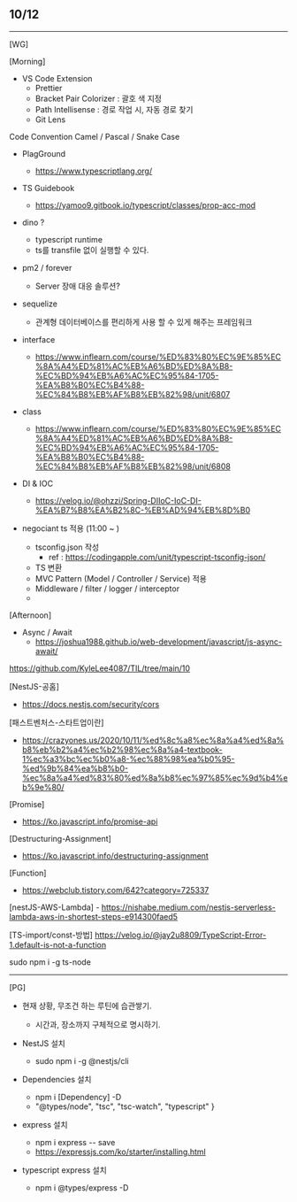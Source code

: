 ## 10/12

---

[WG]

[Morning]

- VS Code Extension
  - Prettier
  - Bracket Pair Colorizer : 괄호 색 지정
  - Path Intellisense : 경로 작업 시, 자동 경로 찾기
  - Git Lens

Code Convention
Camel / Pascal / Snake Case

- PlagGround

  - https://www.typescriptlang.org/

- TS Guidebook

  - https://yamoo9.gitbook.io/typescript/classes/prop-acc-mod

- dino ?
  - typescript runtime
  - ts를 transfile 없이 실행할 수 있다.
- pm2 / forever

  - Server 장애 대응 솔루션?

- sequelize

  - 관계형 데이터베이스를 편리하게 사용 할 수 있게 해주는 프레임워크

- interface
  - https://www.inflearn.com/course/%ED%83%80%EC%9E%85%EC%8A%A4%ED%81%AC%EB%A6%BD%ED%8A%B8-%EC%BD%94%EB%A6%AC%EC%95%84-1705-%EA%B8%B0%EC%B4%88-%EC%84%B8%EB%AF%B8%EB%82%98/unit/6807
- class

  - https://www.inflearn.com/course/%ED%83%80%EC%9E%85%EC%8A%A4%ED%81%AC%EB%A6%BD%ED%8A%B8-%EC%BD%94%EB%A6%AC%EC%95%84-1705-%EA%B8%B0%EC%B4%88-%EC%84%B8%EB%AF%B8%EB%82%98/unit/6808

- DI & IOC

  - https://velog.io/@ohzzi/Spring-DIIoC-IoC-DI-%EA%B7%B8%EA%B2%8C-%EB%AD%94%EB%8D%B0

- negociant ts 적용 (11:00 ~ )
  - tsconfig.json 작성
    - ref : https://codingapple.com/unit/typescript-tsconfig-json/
  - TS 변환
  - MVC Pattern (Model / Controller / Service) 적용
  - Middleware / filter / logger / interceptor
  -

[Afternoon]

- Async / Await
  - https://joshua1988.github.io/web-development/javascript/js-async-await/

https://github.com/KyleLee4087/TIL/tree/main/10

[NestJS-공홈]

- https://docs.nestjs.com/security/cors

[패스트벤처스-스타트업이란]

- https://crazyones.us/2020/10/11/%ed%8c%a8%ec%8a%a4%ed%8a%b8%eb%b2%a4%ec%b2%98%ec%8a%a4-textbook-1%ec%a3%bc%ec%b0%a8-%ec%88%98%ea%b0%95-%ed%9b%84%ea%b8%b0-%ec%8a%a4%ed%83%80%ed%8a%b8%ec%97%85%ec%9d%b4%eb%9e%80/

[Promise]

- https://ko.javascript.info/promise-api

[Destructuring-Assignment]

- https://ko.javascript.info/destructuring-assignment

[Function]

- https://webclub.tistory.com/642?category=725337

[nestJS-AWS-Lambda] - https://nishabe.medium.com/nestjs-serverless-lambda-aws-in-shortest-steps-e914300faed5

[TS-import/const-방법]
https://velog.io/@jay2u8809/TypeScript-Error-1.default-is-not-a-function

sudo npm i -g ts-node

---

[PG]

- 현재 상황, 무조건 하는 루틴에 습관쌓기.

  - 시간과, 장소까지 구체적으로 명시하기.

- NestJS 설치

  - sudo npm i -g @nestjs/cli

- Dependencies 설치

  - npm i [Dependency] -D
  - "@types/node", "tsc", "tsc-watch", "typescript"
    }

- express 설치

  - npm i express -- save
  - https://expressjs.com/ko/starter/installing.html

- typescript express 설치
  - npm i @types/express -D
